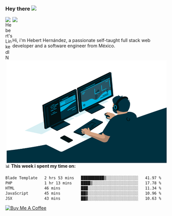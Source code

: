 ### Hey there <img src="https://media.giphy.com/media/hvRJCLFzcasrR4ia7z/giphy.gif" width="25px">
<a href="https://www.linkedin.com/in/evertcode/" target="_blank">
  <img align="left" alt="Hebert's LinkedIN" width="22px" src="https://raw.githubusercontent.com/peterthehan/peterthehan/master/assets/linkedin.svg" />
</a>

![](https://visitor-badge.glitch.me/badge?page_id=evertcode.evertcode)

<br />

Hi, i'm Hebert Hernández, a passionate self-taught full stack web developer and a software engineer from México.

<img align="right" alt="GIF" src="https://github.com/evertcode/evertcode/blob/master/code.gif?raw=true" width="500" height="320" />

📊 **This week i spent my time on:**

<!--START_SECTION:waka-->
```text
Blade Template   2 hrs 53 mins   ██████████▒░░░░░░░░░░░░░░   41.97 % 
PHP              1 hr 13 mins    ████▒░░░░░░░░░░░░░░░░░░░░   17.78 % 
HTML             46 mins         ███░░░░░░░░░░░░░░░░░░░░░░   11.34 % 
JavaScript       45 mins         ██▓░░░░░░░░░░░░░░░░░░░░░░   10.96 % 
JSX              43 mins         ██▓░░░░░░░░░░░░░░░░░░░░░░   10.63 % 
```
<!--END_SECTION:waka-->

<a href="https://www.buymeacoffee.com/evertcode" target="_blank"><img src="https://cdn.buymeacoffee.com/buttons/v2/default-red.png" alt="Buy Me A Coffee" width="150" ></a>

